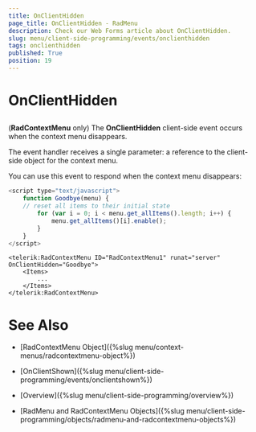 ```yaml
---
title: OnClientHidden
page_title: OnClientHidden - RadMenu
description: Check our Web Forms article about OnClientHidden.
slug: menu/client-side-programming/events/onclienthidden
tags: onclienthidden
published: True
position: 19
---
```


# OnClientHidden

## 

(**RadContextMenu** only) The **OnClientHidden** client-side event occurs when the context menu disappears.

The event handler receives a single parameter: a reference to the client-side object for the context menu.

You can use this event to respond when the context menu disappears:

````JavaScript
<script type="text/javascript">
    function Goodbye(menu) {    
    // reset all items to their initial state
        for (var i = 0; i < menu.get_allItems().length; i++) {
            menu.get_allItems()[i].enable();
        }
    }
</script>
````


````ASP.NET
<telerik:RadContextMenu ID="RadContextMenu1" runat="server" OnClientHidden="Goodbye">
    <Items>
        ...
    </Items>
</telerik:RadContextMenu>
````



# See Also

 * [RadContextMenu Object]({%slug menu/context-menus/radcontextmenu-object%})

 * [OnClientShown]({%slug menu/client-side-programming/events/onclientshown%})

 * [Overview]({%slug menu/client-side-programming/overview%})

 * [RadMenu and RadContextMenu Objects]({%slug menu/client-side-programming/objects/radmenu-and-radcontextmenu-objects%})
